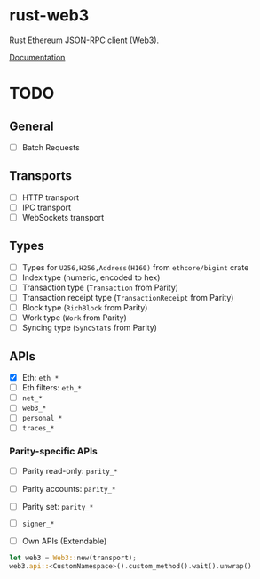 # rust-web3
Rust Ethereum JSON-RPC client (Web3).

[Documentation](http://tomusdrw.github.io/rust-web3/index.html)

# TODO

## General
- [ ] Batch Requests

## Transports
- [ ] HTTP transport
- [ ] IPC transport
- [ ] WebSockets transport

## Types
- [ ] Types for `U256,H256,Address(H160)` from `ethcore/bigint` crate
- [ ] Index type (numeric, encoded to hex)
- [ ] Transaction type (`Transaction` from Parity)
- [ ] Transaction receipt type (`TransactionReceipt` from Parity)
- [ ] Block type (`RichBlock` from Parity)
- [ ] Work type (`Work` from Parity)
- [ ] Syncing type (`SyncStats` from Parity)

## APIs
- [x] Eth: `eth_*`
- [ ] Eth filters: `eth_*`
- [ ] `net_*`
- [ ] `web3_*`
- [ ] `personal_*`
- [ ] `traces_*`

### Parity-specific APIs
- [ ] Parity read-only: `parity_*`
- [ ] Parity accounts: `parity_*`
- [ ] Parity set: `parity_*`
- [ ] `signer_*`

- [ ] Own APIs (Extendable)
```rust
let web3 = Web3::new(transport);
web3.api::<CustomNamespace>().custom_method().wait().unwrap()
```
